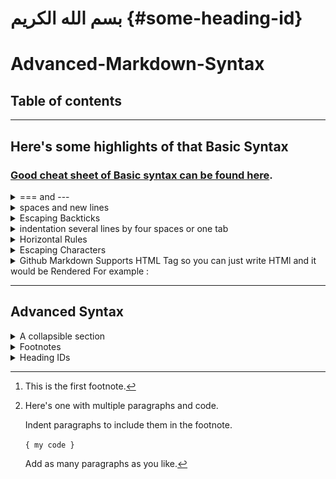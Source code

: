 # بسم الله الكريم {#some-heading-id}
# Advanced-Markdown-Syntax
## Table of contents


----------
## Here's some highlights of that Basic Syntax

### [Good cheat sheet of Basic syntax can be found here](https://www.markdownguide.org/basic-syntax/#overview).

<details>
  <summary>=== and ---</summary> 
 === is the same as # for header one, and --- is the same as ## header 2
for example <img src="./img/1.png">

-----
</details>


<details>
  <summary> spaces and new lines</summary> 

<details>
  <summary>&nbsp;&nbsp;&nbsp; Spaces</summary> 
<table>
<tr><th>Markdown</th><th>HTML</th></tr>
<tr><td>just use the Space Bar</td><td> Use the non breaking space entity <strong>&amp;nbsp;</strong></td></tr>
</table>

--------
</details>


<details>
<summary>&nbsp;&nbsp;&nbsp; New Lines</summary> 
<table>
<tr><th>Markdown</th><th>HTML</th></tr>
<tr><td>you can end a line by adding two or more spaces at the end</td><td> Use the breaking line tag<strong>&lt;br></strong></td></tr>
</table>

Markdown treats multiple blank lines as one blank line, you could &lt;pre> tag to contain blank lines. As markdown inside pre block is not parsed. I would prefer not to do this, instead add as many &lt;br>'s as needed.

--------
</details>


<details>
<summary>&nbsp;&nbsp;&nbsp; New Lines in a Table</summary> 
<strong>This is not Possible, What you can do instead is this</strong> <pre>
<Code>
| Status | Response  |
| ------ | --------- |
| 200    | `json`                          |
|        | `   {`                          |
|        | ` "id": 10,`                    |
|        | ` "username": "alanpartridge",` |
|        | ` more code...`                 |
|        | `}`                             |
| 400    |                                 |

</Code>
</pre>

### <strong>or use HTML just like this</strong>


```
<code>
<pre>
<table>
<tr><th>Status</th><th>Response</th></tr>

<tr><td><pre><br/><br/><br/>200<br/><br/><br/><br/><br/>400<br/></pre>
</td>
<td>
<pre>
json
  {
    "id": 10,
    "username": "alanpartridge",
    "email": "alan@alan.com",
    "password_hash": "$2a$10$uhUIUmVWVnrBWx9rrDWhS.CPCWCZsyqqa8./whhfzBZydX7yvahHS",
    "password_salt": "$2a$10$uhUIUmVWVnrBWx9rrDWhS.",
    "created_at": "2015-02-14T20:45:26.433Z",
    "updated_at": "2015-02-14T20:45:26.540Z"
}
</pre>
</td>
</tr>
</table>
```


### if you just put it in the code it will appear like:


<table>
<tr><th>Status</th><th>Response</th></tr>
<tr><td><pre><br/><br/><br/>200<br/><br/><br/><br/><br/>400<br/></pre>
</td>
<td>
<pre>
json
  {
    "id": 10,
    "username": "alanpartridge",
    "email": "alan@alan.com",
    "password_hash": "$2a$10$uhUIUmVWVnrBWx9rrDWhS.CPCWCZsyqqa8./whhfzBZydX7yvahHS",
    "password_salt": "$2a$10$uhUIUmVWVnrBWx9rrDWhS.",
    "created_at": "2015-02-14T20:45:26.433Z",
    "updated_at": "2015-02-14T20:45:26.540Z"
}
</pre>
</td>
</tr>
</table>


### or maybe use something like this
```
Status | Response
:----- | :-------
200    | <code>json {"id": 10,"username": "created_at": "2015-02-14T20:45:26.433Z" }</code>
400    | <code>json {"id": 10,"username": "alanpartridge", "email": "alan@alan.com": "2015-02-14T20:45:26.433Z"}</code>
```

### which will be rendered as 

Status | Response
:----- | :-------
200    | <code>json {"id": 10,"username": "created_at": "2015-02-14T20:45:26.433Z" }</code>
400    | <code>json {"id": 10,"username": "alanpartridge", "email": "alan@alan.com": "2015-02-14T20:45:26.433Z"}</code>

-----------
</details>


<details>
  <summary>&nbsp;&nbsp;&nbsp;you may need the &lt;pre> Tag</summary>
Text in a &lt;pre> Tag preserves both spaces and line breaks.

Markdown treats multiple blank lines as one blank line, you could &lt;pre> tag to contain blank lines. As markdown inside pre block is not parsed. I would prefer not to do this, instead add as many &lt;br>'s as needed.

-------------
</details>

----------
</details>


<details>
  <summary>Escaping Backticks</summary>
  you can use the html entity &grave&semi;   
  or alternativlly you can do this
  
![](/img/2.png)

---------
</details>


<details>
  <summary>indentation several lines by four spaces or one tab</summary>
  This creates a code blocks and it's the same as using &grave;&grave;&grave; code&grave;&grave;&grave;

----
</details>


<details>
  <summary>Horizontal Rules</summary> 

![](/img/3.png)

-------
</details>


<details>
  <summary>Escaping Characters</summary>  
 To display a literal character that would otherwise be used to format text in a Markdown document, add a backslash (\) in front of the character.

 <table class="table table-bordered">
  <thead class="thead-light">
    <tr>
      <th>Character</th>
      <th>Name</th>
    </tr>
  </thead>
  <tbody>
    <tr>
      <td>\</td>
      <td>backslash</td>
    </tr>
    <tr>
      <td>`</td>
      <td>backtick </td>
    </tr>
    <tr>
      <td>*</td>
      <td>asterisk</td>
    </tr>
    <tr>
      <td>_</td>
      <td>underscore</td>
    </tr>
    <tr>
      <td>{ }</td>
      <td>curly braces</td>
    </tr>
    <tr>
      <td>[ ]</td>
      <td>brackets</td>
    </tr>
    <tr>
      <td>&lt; &gt;</td>
      <td>angle brackets</td>
    </tr>
    <tr>
      <td>( )</td>
      <td>parentheses</td>
    </tr>
    <tr>
      <td>#</td>
      <td>pound sign</td>
    </tr>
    <tr>
      <td>+</td>
      <td>plus sign</td>
    </tr>
    <tr>
      <td>-</td>
      <td>minus sign (hyphen)</td>
    </tr>
    <tr>
      <td>.</td>
      <td>dot</td>
    </tr>
    <tr>
      <td>!</td>
      <td>exclamation mark</td>
    </tr>
    <tr>
      <td>|</td>
      <td>pipe</td>
    </tr>
  </tbody>
</table>

-----
 </details>



<details>
<summary>Github Markdown Supports HTML Tag so you can just write HTMl and it would be Rendered
For example : </summary>  

Consider the Following Code
```
<code>
<pre>
<table>
<tr><th>Status</th><th>Response</th></tr>

<tr><td><pre><br/><br/><br/>200<br/><br/><br/><br/><br/>400<br/></pre>
</td>
<td>
<pre>
json
  {
    "id": 10,
    "username": "alanpartridge",
    "email": "alan@alan.com",
    "password_hash": "$2a$10$uhUIUmVWVnrBWx9rrDWhS.CPCWCZsyqqa8./whhfzBZydX7yvahHS",
    "password_salt": "$2a$10$uhUIUmVWVnrBWx9rrDWhS.",
    "created_at": "2015-02-14T20:45:26.433Z",
    "updated_at": "2015-02-14T20:45:26.540Z"
}
</pre>
</td>
</tr>
</table>
```


### if you just put it in the code it will appear like:


<table>
<tr><th>Status</th><th>Response</th></tr>
<tr><td><pre><br/><br/><br/>200<br/><br/><br/><br/><br/>400<br/></pre>
</td>
<td>
<pre>
json
  {
    "id": 10,
    "username": "alanpartridge",
    "email": "alan@alan.com",
    "password_hash": "$2a$10$uhUIUmVWVnrBWx9rrDWhS.CPCWCZsyqqa8./whhfzBZydX7yvahHS",
    "password_salt": "$2a$10$uhUIUmVWVnrBWx9rrDWhS.",
    "created_at": "2015-02-14T20:45:26.433Z",
    "updated_at": "2015-02-14T20:45:26.540Z"
}
</pre>
</td>
</tr>
</table>

### if you want to write an html code and disable it put it inside &grave;&grave;&grave; code &grave;&grave;&grave;

------
</details>

---------
## Advanced Syntax


<details>
  <summary>A collapsible section</summary>
  
<details>
  <summary>click me!</summary>
  
  ## Heading
  1. A numbered
  2. list
     * With some
     * Sub bullets
----
</details>

### How is it made?
```
<details>
  <summary>A collapsible section</summary>
  
  ## Heading
  1. A numbered
  2. list
     * With some
     * Sub bullets

----
</details>
```
### For already open
<details open>
<summary>Already open</summary>
<p>...</p>
</details> 

```
<details open>
<summary>Already open</summary>
<p>...</p>
</details> 
```
----------
</details>








<details>
  <summary>Footnotes</summary>

  ### GitHub Flavored Markdown doesn't support footnotes
  
```
Here's a simple footnote,[^1] and here's a longer one.[^bignote]

[^1]: This is the first footnote.

[^bignote]: Here's one with multiple paragraphs and code.

    Indent paragraphs to include them in the footnote.

    `{ my code }`

    Add as many paragraphs as you like.
```


Here's a simple footnote,[^1] and here's a longer one.[^bignote]

[^1]: This is the first footnote.

[^bignote]: Here's one with multiple paragraphs and code.

    Indent paragraphs to include them in the footnote.

    `{ my code }`

    Add as many paragraphs as you like.


------
</details>








<details>
  <summary>Heading IDs</summary>
In mark down you can write this

```
 ### My Great Heading {#custom-id}
```

and in HTML you can write this 

```html
<h3 id="custom-id">My Great Heading</h3>
```
### My Great Heading 
For exmaple

|MarkDown|HTML|Rendered Output|
|--------|----|---------------|
` [see this section](#some-heading-id)` | <a href="#some-heading-id">see this section</a> | [see this section](#some-heading-id)


----
</details>